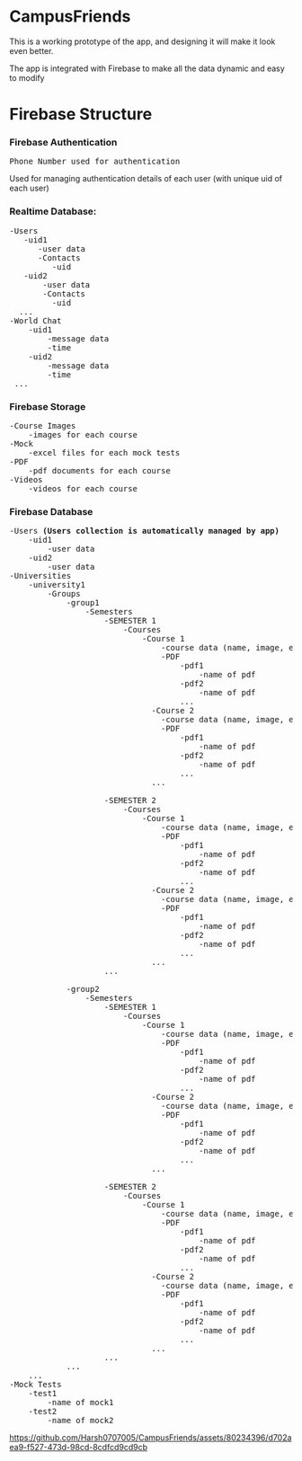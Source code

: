 # CampusFriends

This is a working prototype of the app, and designing it will make it look even better.

The app is integrated with Firebase to make all the data dynamic and easy to modify
# Firebase Structure
### Firebase Authentication
<pre>Phone Number used for authentication<br></pre>
Used for managing authentication details of each user (with unique uid of each user)

### Realtime Database:
<pre>
-Users
   -uid1
      -user data
      -Contacts
         -uid
   -uid2
       -user data
       -Contacts
         -uid  
  ...
-World Chat
    -uid1
        -message data
        -time
    -uid2
        -message data
        -time
 ...
</pre>

### Firebase Storage

<pre>
-Course Images
    -images for each course
-Mock
    -excel files for each mock tests
-PDF
    -pdf documents for each course
-Videos
    -videos for each course
</pre>

### Firebase Database
<pre>
-Users <b>(Users collection is automatically managed by app)</b>
    -uid1
        -user data
    -uid2
        -user data
-Universities
    -university1
        -Groups
            -group1
                -Semesters
                    -SEMESTER 1
                        -Courses
                            -Course 1
                                -course data (name, image, etc)
                                -PDF
                                    -pdf1
                                        -name of pdf
                                    -pdf2
                                        -name of pdf
                                    ...
                              -Course 2
                                -course data (name, image, etc)
                                -PDF
                                    -pdf1
                                        -name of pdf
                                    -pdf2
                                        -name of pdf
                                    ...
                              ...
  
                    -SEMESTER 2
                        -Courses
                            -Course 1
                                -course data (name, image, etc)
                                -PDF
                                    -pdf1
                                        -name of pdf
                                    -pdf2
                                        -name of pdf
                                    ...
                              -Course 2
                                -course data (name, image, etc)
                                -PDF
                                    -pdf1
                                        -name of pdf
                                    -pdf2
                                        -name of pdf
                                    ...
                              ...
                    ...
  
            -group2
                -Semesters
                    -SEMESTER 1
                        -Courses
                            -Course 1
                                -course data (name, image, etc)
                                -PDF
                                    -pdf1
                                        -name of pdf
                                    -pdf2
                                        -name of pdf
                                    ...
                              -Course 2
                                -course data (name, image, etc)
                                -PDF
                                    -pdf1
                                        -name of pdf
                                    -pdf2
                                        -name of pdf
                                    ...
                              ...
  
                    -SEMESTER 2
                        -Courses
                            -Course 1
                                -course data (name, image, etc)
                                -PDF
                                    -pdf1
                                        -name of pdf
                                    -pdf2
                                        -name of pdf
                                    ...
                              -Course 2
                                -course data (name, image, etc)
                                -PDF
                                    -pdf1
                                        -name of pdf
                                    -pdf2
                                        -name of pdf
                                    ...
                              ...
                    ...
            ...
    ...
-Mock Tests
    -test1
        -name of mock1
    -test2
        -name of mock2
</pre>
https://github.com/Harsh0707005/CampusFriends/assets/80234396/d702aea9-f527-473d-98cd-8cdfcd9cd9cb

